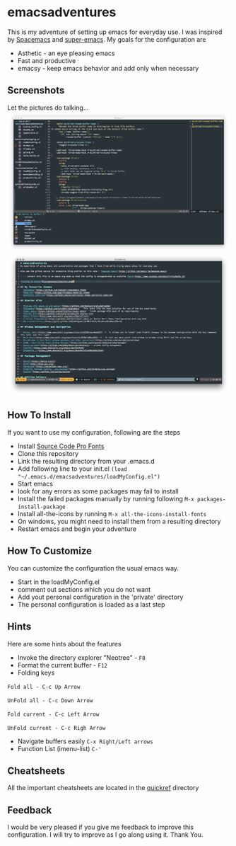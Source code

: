 # emacsadventures
This is my adventure of setting up emacs for everyday use. I was inspired by [Spacemacs](https://github.com/syl20bnr/spacemacs) and [super-emacs](https://github.com/myTerminal/super-emacs).
My goals for the configuration are
  * Asthetic - an eye pleasing emacs
  * Fast and productive
  * emacsy - keep emacs behavior and add only when necessary

Screenshots
-----------
Let the pictures do talking...
![Config In Action](/screenshots/InAction.png)
![With Spaceline](/screenshots/WithSpaceLine.png)

How To Install
--------------
If you want to use my configuration, following are the steps
  * Install [Source Code Pro Fonts](https://github.com/adobe-fonts/source-code-pro/)
  * Clone this repository
  * Link the resulting directory from your .emacs.d
  * Add following line to your init.el
  `(load "~/.emacs.d/emacsadventures/loadMyConfig.el")`
  * Start emacs
  * look for any errors as some packages may fail to install
  * Install the failed packages manually by running following
  `M-x packages-install-package`
  * Install all-the-icons by running
  `M-x all-the-icons-install-fonts`
  * On windows, you might need to install them from a resulting directory
  * Restart emacs and begin your adventure

How To Customize
----------------
You can customize the configuration the usual emacs way.
  * Start in the loadMyConfig.el
  * comment out sections which you do not want
  * Add yout personal configuration in the 'private' directory
  * The personal configuration is loaded as a last step

Hints
-----
Here are some hints about the features
  * Invoke the directory explorer "Neotree" - `F8`
  * Format the current buffer - `F12`
  * Folding keys

  `Fold all - C-c Up Arrow`

  `UnFold all - C-c Down Arrow`

  `Fold current - C-c Left Arrow`

  `UnFold current - C-c Righ Arrow`
  * Navigate buffers easily `C-x Right/Left arrows`
  * Function List (imenu-list) `C-'`

Cheatsheets
-----------
All the important cheatsheets are located in the [quickref](/quickref) directory

Feedback
--------
I would be very pleased if you give me feedback to improve this configuration. I will try to improve as I go along using it.
Thank You.

